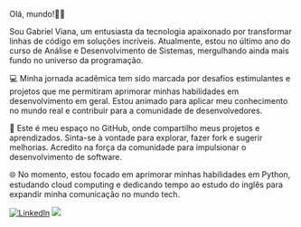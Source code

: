 Olá, mundo!👋🏽

Sou Gabriel Viana, um entusiasta da tecnologia apaixonado por transformar linhas de código em soluções incríveis. Atualmente, estou no último ano do curso de Análise e Desenvolvimento de Sistemas, mergulhando ainda mais fundo no universo da programação.

💻 Minha jornada acadêmica tem sido marcada por desafios estimulantes e projetos que me permitiram aprimorar minhas habilidades em desenvolvimento em geral. Estou animado para aplicar meu conhecimento no mundo real e contribuir para a comunidade de desenvolvedores.

🚀 Este é meu espaço no GitHub, onde compartilho meus projetos e aprendizados. Sinta-se à vontade para explorar, fazer fork e sugerir melhorias. Acredito na força da comunidade para impulsionar o desenvolvimento de software.

🌐 No momento, estou focado em aprimorar minhas habilidades em Python, estudando cloud computing e dedicando tempo ao estudo do inglês para expandir minha comunicação no mundo tech.

[![Linkedln](https://img.shields.io/badge/LinkedIn-0077B5?style=for-the-badge&logo=linkedin&logoColor=white)](https://www.linkedin.com/in/gabriel-viana-cunha/)
[![](https://img.shields.io/badge/Python-3776AB?style=for-the-badge&logo=python&logoColor=white)]()
